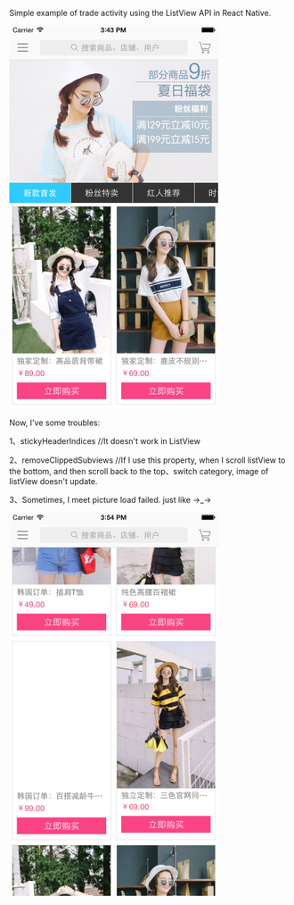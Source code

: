 
Simple example of trade activity using the ListView API in React Native.

![demo](demo.jpg)

Now, I've some troubles:
	
1、stickyHeaderIndices              //It doesn't work in ListView

2、removeClippedSubviews            //If I use this property, when I scroll listView to the bottom, and then scroll back to the top、switch category, image of listView doesn't update.

3、Sometimes, I meet picture load failed. just like →_→

![demo](error.jpg)





